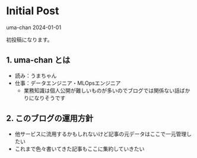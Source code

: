 # Initial Post
uma-chan
2024-01-01

初投稿になります。

## 1. uma-chan とは

- 読み：うまちゃん
- 仕事：データエンジニア・MLOpsエンジニア
  - 業務知識は個人公開が難しいものが多いのでブログでは関係ない話ばかりになりそうです

## 2. このブログの運用方針

- 他サービスに流用するかもしれないけど記事の元データはここで一元管理したい
- これまで色々書いてきた記事もここに集約していきたい
